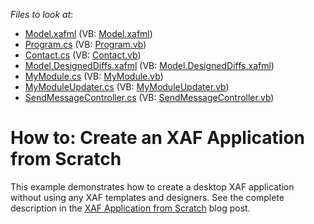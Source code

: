<!-- default file list -->
*Files to look at*:

* [Model.xafml](./CS/MyXafApplication/Model.xafml) (VB: [Model.xafml](./VB/MyXafApplication/Model.xafml))
* [Program.cs](./CS/MyXafApplication/Program.cs) (VB: [Program.vb](./VB/MyXafApplication/Program.vb))
* [Contact.cs](./CS/MyXafModule/Contact.cs) (VB: [Contact.vb](./VB/MyXafModule/Contact.vb))
* [Model.DesignedDiffs.xafml](./CS/MyXafModule/Model.DesignedDiffs.xafml) (VB: [Model.DesignedDiffs.xafml](./VB/MyXafModule/Model.DesignedDiffs.xafml))
* [MyModule.cs](./CS/MyXafModule/MyModule.cs) (VB: [MyModule.vb](./VB/MyXafModule/MyModule.vb))
* [MyModuleUpdater.cs](./CS/MyXafModule/MyModuleUpdater.cs) (VB: [MyModuleUpdater.vb](./VB/MyXafModule/MyModuleUpdater.vb))
* [SendMessageController.cs](./CS/MyXafModule/SendMessageController.cs) (VB: [SendMessageController.vb](./VB/MyXafModule/SendMessageController.vb))
<!-- default file list end -->
# How to: Create an XAF Application from Scratch


<p>This example demonstrates how to create a desktop XAF application without using any XAF templates and designers. See the complete description in the <a href="http://community.devexpress.com/blogs/eaf/archive/2012/10/30/xaf-application-from-scratch.aspx"><u>XAF Application from Scratch</u></a> blog post.</p>

<br/>


